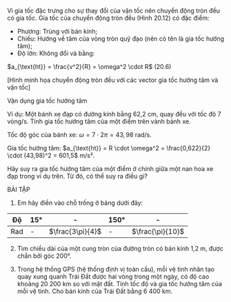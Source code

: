 Vì gia tốc đặc trưng cho sự thay đổi của vận tốc nên chuyển động tròn đều có gia tốc. Gia tốc của chuyển động tròn đều (Hình 20.12) có đặc điểm:

- Phương: Trùng với bán kính;
- Chiều: Hướng về tâm của vòng tròn quỹ đạo (nên có tên là gia tốc hướng tâm);
- Độ lớn: Không đổi và bằng:

$a_{\text{ht}} = \frac{v^2}{R} = \omega^2 \cdot R$ (20.6)

[Hình minh họa chuyển động tròn đều với các vector gia tốc hướng tâm và vận tốc]

Vận dụng gia tốc hướng tâm

Ví dụ: Một bánh xe đạp có đường kính bằng 62,2 cm, quay đều với tốc độ 7 vòng/s. Tính gia tốc hướng tâm của một điểm trên vành bánh xe.

Tốc độ góc của bánh xe: $\omega = 7 \cdot 2\pi = 43,98$ rad/s.

Gia tốc hướng tâm: $a_{\text{ht}} = R \cdot \omega^2 = \frac{0,622}{2} \cdot (43,98)^2 = 601,5$ m/s².

Hãy suy ra gia tốc hướng tâm của một điểm ở chính giữa một nan hoa xe đạp trong ví dụ trên. Từ đó, có thể suy ra điều gì?

BÀI TẬP

1. Em hãy điền vào chỗ trống ở bảng dưới đây:

| Độ | 15° | - | 150° | - |
|---|---|---|---|---|
| Rad | - | $\frac{3\pi}{4}$ | - | $\frac{\pi}{10}$ |

2. Tìm chiều dài của một cung tròn của đường tròn có bán kính 1,2 m, được chắn bởi góc 200°.

3. Trong hệ thống GPS (hệ thống định vị toàn cầu), mỗi vệ tinh nhân tạo quay xung quanh Trái Đất được hai vòng trong một ngày, có độ cao khoảng 20 200 km so với mặt đất. Tính tốc độ và gia tốc hướng tâm của mỗi vệ tinh. Cho bán kính của Trái Đất bằng 6 400 km.